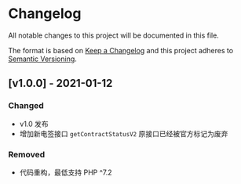 # Changelog

All notable changes to this project will be documented in this file.

The format is based on [Keep a Changelog](http://keepachangelog.com/)
and this project adheres to [Semantic Versioning](http://semver.org/).

## [v1.0.0] - 2021-01-12
### Changed
- v1.0 发布
- 增加新电签接口 `getContractStatusV2` 原接口已经被官方标记为废弃

### Removed
- 代码重构，最低支持 PHP ^7.2
